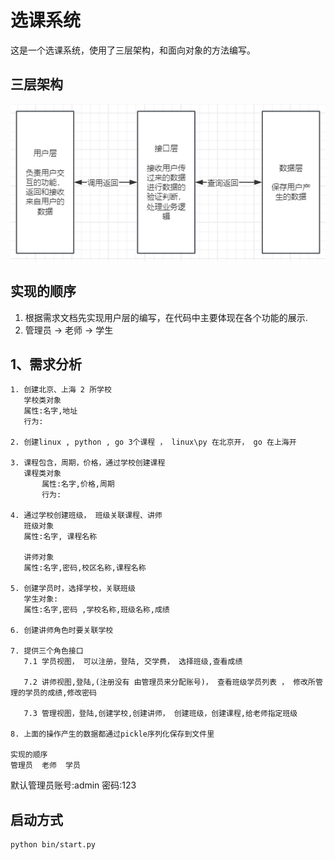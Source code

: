 # 选课系统

这是一个选课系统，使用了三层架构，和面向对象的方法编写。

## 三层架构

![img.png](img.png)

## 实现的顺序

1. 根据需求文档先实现用户层的编写，在代码中主要体现在各个功能的展示.
2. 管理员 -> 老师 -> 学生

## 1、需求分析

```text
1. 创建北京、上海 2 所学校
   学校类对象
   属性:名字,地址
   行为:

2. 创建linux , python , go 3个课程 ， linux\py 在北京开， go 在上海开

3. 课程包含，周期，价格，通过学校创建课程
   课程类对象
       属性:名字,价格,周期
       行为:

4. 通过学校创建班级， 班级关联课程、讲师
   班级对象
   属性:名字, 课程名称

   讲师对象
   属性:名字,密码,校区名称,课程名称

5. 创建学员时，选择学校，关联班级
   学生对象:
   属性:名字,密码 ,学校名称,班级名称,成绩

6. 创建讲师角色时要关联学校

7. 提供三个角色接口
   7.1 学员视图， 可以注册，登陆, 交学费， 选择班级,查看成绩

   7.2 讲师视图,登陆,(注册没有 由管理员来分配账号)， 查看班级学员列表 ， 修改所管理的学员的成绩,修改密码

   7.3 管理视图，登陆,创建学校,创建讲师， 创建班级，创建课程,给老师指定班级

8. 上面的操作产生的数据都通过pickle序列化保存到文件里

实现的顺序
管理员  老师  学员
```

默认管理员账号:admin
密码:123

## 启动方式

```bash
python bin/start.py
```


